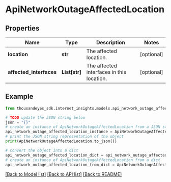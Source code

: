 # ApiNetworkOutageAffectedLocation


## Properties

Name | Type | Description | Notes
------------ | ------------- | ------------- | -------------
**location** | **str** | The affected location. | [optional] 
**affected_interfaces** | **List[str]** | The affected interfaces in this location. | [optional] 

## Example

```python
from thousandeyes_sdk.internet_insights.models.api_network_outage_affected_location import ApiNetworkOutageAffectedLocation

# TODO update the JSON string below
json = "{}"
# create an instance of ApiNetworkOutageAffectedLocation from a JSON string
api_network_outage_affected_location_instance = ApiNetworkOutageAffectedLocation.from_json(json)
# print the JSON string representation of the object
print(ApiNetworkOutageAffectedLocation.to_json())

# convert the object into a dict
api_network_outage_affected_location_dict = api_network_outage_affected_location_instance.to_dict()
# create an instance of ApiNetworkOutageAffectedLocation from a dict
api_network_outage_affected_location_from_dict = ApiNetworkOutageAffectedLocation.from_dict(api_network_outage_affected_location_dict)
```
[[Back to Model list]](../README.md#documentation-for-models) [[Back to API list]](../README.md#documentation-for-api-endpoints) [[Back to README]](../README.md)



